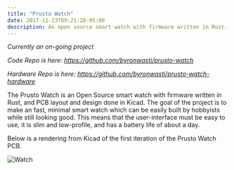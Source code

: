 ```yaml
---
title: "Prusto Watch"
date: 2017-11-23T09:21:28-05:00
description: An open source smart watch with firmware written in Rust.
---
```


*Currently an on-going project*

*Code Repo is here: https://github.com/byronwasti/prusto-watch*

*Hardware Repo is here: https://github.com/byronwasti/prusto-watch-hardware*

The Prusto Watch is an Open Source smart watch with firmware written in Rust, and PCB layout and design done in Kicad. The goal of the project is to make an fast, minimal smart watch which can be easily built by hobbyists while still looking good. This means that the user-interface must be easy to use, it is slim and low-profile, and has a battery life of about a day.

Below is a rendering from Kicad of the first iteration of the Prusto Watch PCB.

![Watch](/images/prusto_watch/prusto_watch_ver1.svg)
